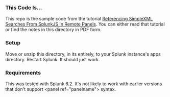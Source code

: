 ### This Code Is...

This repo is the sample code from the tutorial
[Referencing SimpleXML Searches From SplunkJS In Remote Panels](http://www.elfsternberg.com/2015/09/06/splunkjs-simplexml-panels/).
You can either read that tutorial or find the notes in this directory in
PDF form.

### Setup

Move or unzip this directory, in its entirely, to your Splunk
instance's apps directory.  Restart Splunk.  It should just work.

### Requirements

This was tested with Splunk 6.2.  It's not likely to work with earlier
versions that don't support &lt;panel ref="panelname"&gt; syntax.

